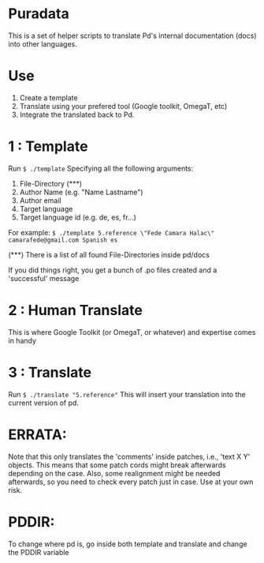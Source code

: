 # Puradata

This is a set of helper scripts to translate Pd's internal documentation (docs) into other languages.

# Use

1. Create a template
2. Translate using your prefered tool (Google toolkit, OmegaT, etc)
3. Integrate the translated back to Pd.

# 1 : Template

Run 
`$ ./template`
Specifying all the following arguments:

1. File-Directory (***)
2. Author Name (e.g. \"Name Lastname\") 
3. Author email
4. Target language
5. Target language id (e.g. de, es, fr...)

For example:
`$ ./template 5.reference \"Fede Camara Halac\" camarafede@gmail.com Spanish es`

(***) There is a list of all found File-Directories inside pd/docs

If you did things right, you get a bunch of .po files created and a 'successful' message

# 2 : Human Translate

This is where Google Toolkit (or OmegaT, or whatever) and expertise comes in handy

# 3 : Translate

Run 
`$ ./translate "5.reference"`
This will insert your translation into the current version of pd.


# ERRATA:

Note that this only translates the 'comments' inside patches, i.e., 'text X Y' objects. This means that some patch cords might break afterwards depending on the case. Also, some realignment might be needed afterwards, so you need to check every patch just in case. Use at your own risk.

# PDDIR:

To change where pd is, go inside both template and translate and change the PDDIR variable
